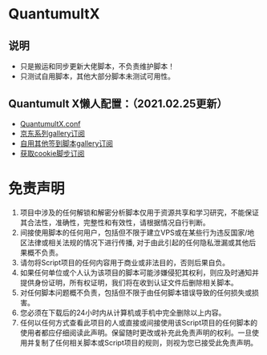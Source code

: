 # QuantumultX
## 说明
* 只是搬运和同步更新大佬脚本，不负责维护脚本！
* 只测试自用脚本，其他大部分脚本未测试可用性。

## Quantumult X懒人配置：（2021.02.25更新）
* [QuantumultX.conf](https://raw.githubusercontent.com/Mars-Sea/QuantumultX/main/QuantumultX.conf)
* [京东系列gallery订阅](https://raw.githubusercontent.com/Mars-Sea/QuantumultX/main/JD%20task%20gallery.json)
* [自用其他签到脚本gallery订阅](https://raw.githubusercontent.com/Mars-Sea/QuantumultX/main/%20Other%20task%20gallery.json)
* [获取cookie脚步订阅](https://raw.githubusercontent.com/Mars-Sea/QuantumultX/main/QuantumultX%20Cookie.conf)

# 免责声明
1. 项目中涉及的任何解锁和解密分析脚本仅用于资源共享和学习研究，不能保证其合法性，准确性，完整性和有效性，请根据情况自行判断。
2. 间接使用脚本的任何用户，包括但不限于建立VPS或在某些行为违反国家/地区法律或相关法规的情况下进行传播,  对于由此引起的任何隐私泄漏或其他后果概不负责。
3. 请勿将Script项目的任何内容用于商业或非法目的，否则后果自负。
4. 如果任何单位或个人认为该项目的脚本可能涉嫌侵犯其权利，则应及时通知并提供身份证明，所有权证明，我们将在收到认证文件后删除相关脚本。
5. 对任何脚本问题概不负责，包括但不限于由任何脚本错误导致的任何损失或损害。
6. 您必须在下载后的24小时内从计算机或手机中完全删除以上内容。
7. 任何以任何方式查看此项目的人或直接或间接使用该Script项目的任何脚本的使用者都应仔细阅读此声明。保留随时更改或补充此免责声明的权利。一旦使用并复制了任何相关脚本或Script项目的规则，则视为您已接受此免责声明。